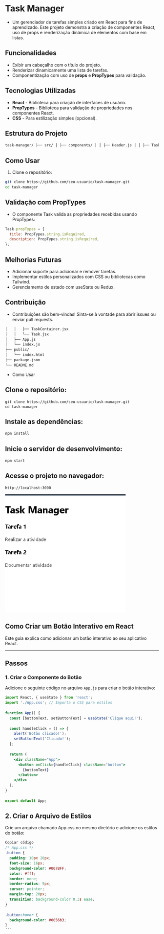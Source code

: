 # Task Manager

 - Um gerenciador de tarefas simples criado em React para fins de aprendizado. Este projeto demonstra a criação de componentes React, uso de props e renderização dinâmica de elementos com base em listas.

## Funcionalidades

- Exibir um cabeçalho com o título do projeto.
- Renderizar dinamicamente uma lista de tarefas.
- Componentização com uso de **props** e **PropTypes** para validação.

## Tecnologias Utilizadas

- **React** - Biblioteca para criação de interfaces de usuário.
- **PropTypes** - Biblioteca para validação de propriedades nos componentes React.
- **CSS** - Para estilização simples (opcional).

## Estrutura do Projeto

```bash
task-manager/ ├── src/ │ ├── components/ │ │ ├── Header.js │ │ ├── TaskContainer.jsx │ │ └── Task.jsx │ ├── App.js │ └── index.js ├── public/ │ └── index.html ├── package.json └── README.md
```

## Como Usar

1. Clone o repositório:

```bash
git clone https://github.com/seu-usuario/task-manager.git
cd task-manager
```

## Validação com PropTypes

 - O componente Task valida as propriedades recebidas usando PropTypes:

```jsx
Task.propTypes = {
  title: PropTypes.string.isRequired,
  description: PropTypes.string.isRequired,
};
```

## Melhorias Futuras

 - Adicionar suporte para adicionar e remover tarefas.
 - Implementar estilos personalizados com CSS ou bibliotecas como Tailwind.
 - Gerenciamento de estado com useState ou Redux.

## Contribuição

 - Contribuições são bem-vindas! Sinta-se à vontade para abrir issues ou enviar pull requests.

```bash
│   │   ├── TaskContainer.jsx
│   │   └── Task.jsx
│   ├── App.js
│   └── index.js
├── public/
│   └── index.html
├── package.json
└── README.md
```

 - Como Usar
 
## Clone o repositório:

```git
git clone https://github.com/seu-usuario/task-manager.git
cd task-manager
```

## Instale as dependências:

```bash
npm install
```
## Inicie o servidor de desenvolvimento:

```bash
npm start
```

## Acesse o projeto no navegador:

```arduino
http://localhost:3000
```

![alt text](image-1.png)

## Como Criar um Botão Interativo em React

Este guia explica como adicionar um botão interativo ao seu aplicativo React.

---

## Passos

### 1. Criar o Componente do Botão
Adicione o seguinte código no arquivo `App.js` para criar o botão interativo:

```jsx
import React, { useState } from 'react';
import './App.css'; // Importa o CSS para estilos

function App() {
  const [buttonText, setButtonText] = useState('Clique aqui!');

  const handleClick = () => {
    alert('Botão clicado!');
    setButtonText('Clicado!');
  };

  return (
    <div className="App">
      <button onClick={handleClick} className="button">
        {buttonText}
      </button>
    </div>
  );
}

export default App;
```

## 2. Criar o Arquivo de Estilos
Crie um arquivo chamado App.css no mesmo diretório e adicione os estilos do botão:

```css
Copiar código
/* App.css */
.button {
  padding: 10px 20px;
  font-size: 16px;
  background-color: #007BFF;
  color: #fff;
  border: none;
  border-radius: 5px;
  cursor: pointer;
  margin-top: 20px;
  transition: background-color 0.3s ease;
}

.button:hover {
  background-color: #0056b3;
}
´´´
